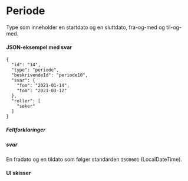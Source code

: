 # Periode

Type som inneholder en startdato og en sluttdato, fra-og-med og til-og-med. 

#### JSON-eksempel med svar
```
{
  "id": "14",
  "type": "periode",
  "beskrivendeId": "periode10",
  "svar": {
    "fom": "2021-01-14",
    "tom": "2021-03-12"
  },
  "roller": [
    "søker"
  ]
}
```

##### Feltforklaringer

##### svar
En fradato og en tildato som følger standarden `ISO8601` (LocalDateTime).

#### UI skisser
